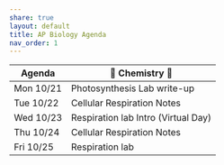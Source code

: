 ```yaml
---
share: true
layout: default
title: AP Biology Agenda
nav_order: 1
---
```

| Agenda    | 🧪 Chemistry 🥽                     |
| --------- | ----------------------------------- |
| Mon 10/21 | Photosynthesis Lab write-up         |
| Tue 10/22 | Cellular Respiration Notes          |
| Wed 10/23 | Respiration lab Intro (Virtual Day) |
| Thu 10/24 | Cellular Respiration Notes          |
| Fri 10/25 | Respiration lab                     |